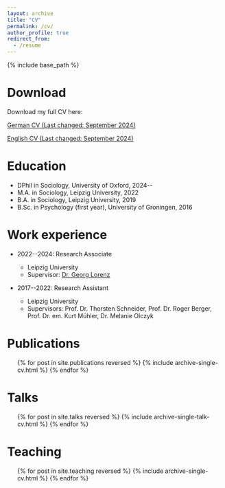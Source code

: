 ```yaml
---
layout: archive
title: "CV"
permalink: /cv/
author_profile: true
redirect_from:
  - /resume
---
```


{% include base_path %}

Download
======

Download my full CV here:                    
<p><a href = "https://github.com/TillHovestadt/CV/raw/main/CV_Hovestadt_DE.pdf">German CV (Last changed: September 2024)</a></p>
<p><a href = "https://github.com/TillHovestadt/CV/raw/main/CV_Hovestadt_EN.pdf">English CV (Last changed: September 2024)</a></p>


Education
======
* DPhil in Sociology, University of Oxford, 2024--
* M.A. in Sociology, Leipzig University, 2022
* B.A. in Sociology, Leipzig University, 2019
* B.Sc. in Psychology (first year), University of Groningen, 2016

Work experience
======
* 2022--2024: Research Associate
  * Leipzig University
  * Supervisor: [Dr. Georg Lorenz](https://www.uni-leipzig.de/en/profile/mitarbeiter/dr-georg-lorenz)

* 2017--2022: Research Assistant
  * Leipzig University
  * Supervisors: Prof. Dr. Thorsten Schneider, Prof. Dr. Roger Berger, Prof. Dr. em. Kurt Mühler, Dr. Melanie Olczyk

Publications
======
  <ul>{% for post in site.publications reversed %}
    {% include archive-single-cv.html %}
  {% endfor %}</ul>

Talks
======
  <ul>{% for post in site.talks reversed %}
    {% include archive-single-talk-cv.html  %}
  {% endfor %}</ul>

Teaching
======
  <ul>{% for post in site.teaching reversed %}
    {% include archive-single-cv.html %}
  {% endfor %}</ul>
